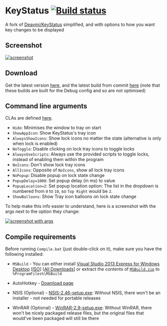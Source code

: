 # KeyStatus [![Build status](https://ci.appveyor.com/api/projects/status/9iuxa35vg8bhsscl)](https://ci.appveyor.com/project/Walkman100/KeyStatus)
A fork of [Deavmi/KeyStatus](https://github.com/Walkman-Mirror/KeyStatus) simplified, and with options to how you want key changes to be displayed

## Screenshot
[![screenshot][screenshot]][screenshot]

  [screenshot]: http://walkman100.github.io/images/Screenshots/My_Projects/KeyStatus/MainWindow.png

## Download
Get the latest version [here](https://github.com/Walkman100/KeyStatus/releases), and the latest build from commit
[here](https://ci.appveyor.com/project/Walkman100/KeyStatus/build/artifacts)
(note that these builds are built for the Debug config and so are not optimised)

## Command line arguments
CLAs are defined [here](https://github.com/Walkman100/KeyStatus/blob/master/KeyStatus.vb#L12-51).
- `Hide`: Minimises the window to tray on start
- `ShowAppIcon`: Show KeyStatus's tray icon
- `AlwaysShowIcons`: Show lock icons no matter the state (alternative is only when lock is enabled)
- `NoToggle`: Disable clicking on lock tray icons to toggle locks
- `AlwaysUseScripts`: Always use the provided scripts to toggle locks, instead of enabling them within the program
- `NoIcons`: Don't show lock tray icons
- `AllIcons`: Opposite of `NoIcons`, show all lock tray icons
- `NoPopup`: Disable popup on lock state change
- `PopupDelay=1000`: Set popup delay (in ms) to value
- `PopupLocation=2`: Set popup location option: The list in the dropdown is numbered from `0` to `10`, so `Top Right` would be `2`.
- `ShowBalloons`: Show Tray icon balloons on lock state change

To help make this info easier to understand, here is a screenshot with the args next to the option they change:

[![screenshot with args][screenshot with args]][screenshot with args]

  [screenshot with args]: http://walkman100.github.io/images/Screenshots/My_Projects/KeyStatus/MainWindowArgs.png

## Compile requirements
Before running `Compile.bat` (just double-click on it), make sure you have the following installed:

- `MSBuild` - You can either install
[Visual Studio 2013 Express for Windows Desktop](http://go.microsoft.com/?linkid=9832280&clcid=0x409)
[[ISO](http://go.microsoft.com/?linkid=9832270&clcid=0x409)]
[[All Downloads](http://www.visualstudio.com/en-us/downloads/download-visual-studio-vs#DownloadFamilies_2)]
or extract the contents of
[`MSBuild.zip`](https://github.com/Walkman100/WinCompile/raw/master/MSBuild.zip)
to `%ProgramFiles%\MSBuild`

- AutoHotkey - [Download page](http://ahkscript.org/download/)

- NSIS (Optional) - [NSIS-2.46-setup.exe](https://github.com/Walkman100/WinCompile/raw/master/NSIS-2.46-setup.exe):
Without NSIS, there won't be an installer - not needed for portable releases

- WinRAR (Optional) - [WinRAR-2.9-setup.exe](https://github.com/Walkman100/WinCompile/raw/master/WinRAR-2.9-setup.exe):
Without WinRAR, there won't be nicely packaged release files,
but the original files that would've been packaged will still be there
